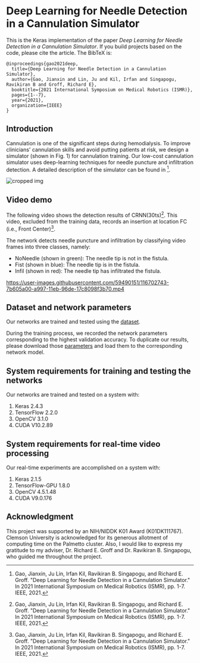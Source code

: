 # Deep Learning for Needle Detection in a Cannulation Simulator

This is the Keras implementation of the paper *Deep Learning for Needle Detection in a Cannulation Simulator*. If you build projects based on the code, please cite the article. The BibTeX is:

```
@inproceedings{gao2021deep,
  title={Deep Learning for Needle Detection in a Cannulation Simulator},
  author={Gao, Jianxin and Lin, Ju and Kil, Irfan and Singapogu, Ravikiran B and Groff, Richard E},
  booktitle={2021 International Symposium on Medical Robotics (ISMR)},
  pages={1--7},
  year={2021},
  organization={IEEE}
}

```


## Introduction
Cannulation is one of the significant steps during hemodialysis. To improve clinicians' cannulation skills and avoid putting patients at risk, we design a simulator (shown in Fig. 1) for cannulation training. Our low-cost cannulation simulator uses deep-learning techniques for needle puncture and infiltration detection. A detailed description of the simulator can be found in [^2021paper].

![cropped img](https://user-images.githubusercontent.com/59490151/189487389-c5d335cf-efd9-44f3-88aa-ee11499a84dc.PNG)

[^2021paper]: Gao, Jianxin, Ju Lin, Irfan Kil, Ravikiran B. Singapogu, and Richard E. Groff. "Deep Learning for Needle Detection in a Cannulation Simulator." In 2021 International Symposium on Medical Robotics (ISMR), pp. 1-7. IEEE, 2021.

## Video demo
The following video shows the detection results of CRNN(30ts)[^2021paper]. This video, excluded from the training data, records an insertion at location FC (i.e., Front Center)[^2021paper]. 

The network detects needle puncture and infiltration by classifying video frames into three classes, namely:
- NoNeedle (shown in green): The needle tip is not in the fistula.
- Fist (shown in blue): The needle tip is in the fistula.
- Infil (shown in red): The needle tip has infiltrated the fistula.

https://user-images.githubusercontent.com/59490151/116702743-7b605a00-a997-11eb-96de-17c8098f3b70.mp4

## Dataset and network parameters 
Our networks are trained and tested using the [dataset](https://drive.google.com/drive/folders/1m18R03A3EDoURAUM184zxrcUN4C1Eieb?usp=sharing).

During the training process, we recorded the network parameters corresponding to the highest validation accuracy. To duplicate our results, please download those [parameters](https://drive.google.com/drive/folders/1D0HNDkNfcTo97wkUPlXHdxkag2i4PnqO?usp=sharing) and load them to the corresponding network model.

## System requirements for training and testing the networks
Our networks are trained and tested on a system with:
1. Keras 2.4.3  
2. TensorFlow 2.2.0
3. OpenCV 3.1.0
4. CUDA V10.2.89

## System requirements for real-time video processing
Our real-time experiments are accomplished on a system with:
1. Keras 2.1.5 
2. TensorFlow-GPU 1.8.0 
3. OpenCV 4.5.1.48
4. CUDA V9.0.176

## Acknowledgment
This project was supported by an NIH/NIDDK K01 Award (K01DK111767). Clemson University is acknowledged for its generous allotment of computing time on the Palmetto cluster. Also, I would like to express my gratitude to my adviser, Dr. Richard E. Groff and Dr. Ravikiran B. Singapogu, who guided me throughout the project.
